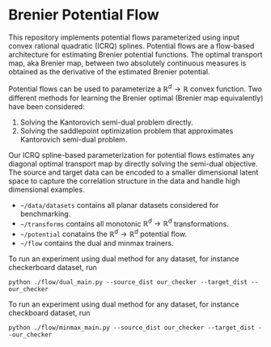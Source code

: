 # Brenier Potential Flow

This repository implements potential flows parameterized using input convex rational quadratic (ICRQ) splines. Potential flows are a flow-based architecture for estimating Brenier potential functions. The optimal transport map, aka Brenier map, between two absolutely continuous measures is obtained as the derivative of the estimated Brenier potential.

Potential flows can be used to parameterize a $\mathbb{R}^d \to \mathbb{R}$ convex function. Two different methods for learning the Brenier optimal (Brenier map equivalently) have been considered:

1. Solving the Kantorovich semi-dual problem directly.
2. Solving the saddlepoint optimization problem that approximates Kantorovich semi-dual problem.

Our ICRQ spline-based parameterization for potential flows estimates any diagonal optimal transport map by directly solving the semi-dual objective. The source and target data can be encoded to a smaller dimensional latent space to capture the correlation structure in the data and handle high dimensional examples.

* `~/data/datasets` contains all planar datasets considered for benchmarking.
* `~/transforms` contains all monotonic $\mathbb{R}^d \to \mathbb{R}^d$ transformations.
* `~/potential` conatains the $\mathbb{R}^d \to \mathbb{R}^d$ potential flow.
* `~/flow` contains the dual and minmax trainers.

To run an experiment using dual method for any dataset, for instance checkerboard dataset, run
```
python ./flow/dual_main.py --source_dist our_checker --target_dist --our_checker 
```


To run an experiment using dual method for any dataset, for instance checkboard dataset, run
```
python ./flow/minmax_main.py --source_dist our_checker --target_dist --our_checker 
```
